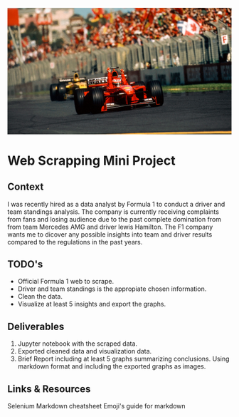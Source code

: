 
![](/image/formula_ferrari.jpg)


# Web Scrapping Mini Project


## Context
I was recently hired as a  data analyst by Formula 1 to conduct a driver and team standings analysis. The company is currently receiving complaints from fans and losing audience due to the past complete domination from from team Mercedes AMG and driver lewis Hamilton. The F1 company wants me to dicover any possible insights into team and driver results compared to the regulations in the past years. 


## TODO's
- Official Formula 1 web to scrape.
- Driver and team standings is the appropiate chosen information.
- Clean the data.
- Visualize at least 5 insights and export the graphs.


## Deliverables
1) Jupyter notebook with the scraped data.
2) Exported cleaned data and visualization data.
3) Brief Report including at least 5 graphs summarizing conclusions. Using markdown format and including the exported graphs as images.


## Links & Resources
Selenium
Markdown cheatsheet
Emoji's guide for markdown